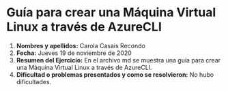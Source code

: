 # Guía para crear una Máquina Virtual Linux a través de AzureCLI

1. **Nombres y apellidos:** Carola Casais Recondo
2. **Fecha:** Jueves 19 de noviembre de 2020
3. **Resumen del Ejercicio:** En el archivo md se muestra una guía para crear una Máquina Virtual Linux a través de AzureCLI.
4. **Dificultad o problemas presentados y como se resolvieron:** No hubo dificultades.
